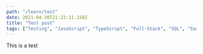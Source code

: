 ```yaml
---
path: "/learn/test"
date: 2021-04-30T21:23:11.158Z
title: "Test post"
tags: ["Testing", "JavaScript", "TypeScript", "Full-Stack", "SQL", "Sass"]
---
```

This is a test